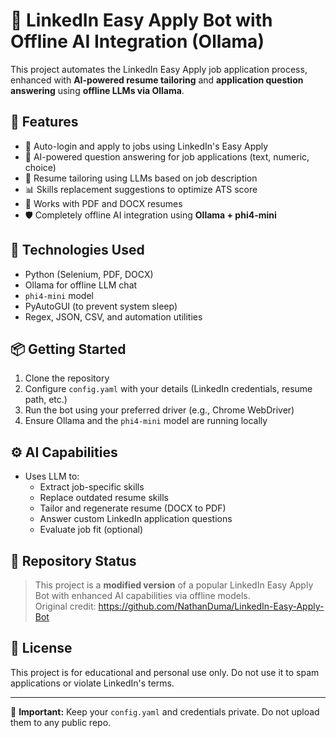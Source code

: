 # 🧠 LinkedIn Easy Apply Bot with Offline AI Integration (Ollama)

This project automates the LinkedIn Easy Apply job application process, enhanced with **AI-powered resume tailoring** and **application question answering** using **offline LLMs via Ollama**.

## 🚀 Features

- 🔁 Auto-login and apply to jobs using LinkedIn's Easy Apply
- 🧠 AI-powered question answering for job applications (text, numeric, choice)
- 📄 Resume tailoring using LLMs based on job description
- 📊 Skills replacement suggestions to optimize ATS score
- 🧾 Works with PDF and DOCX resumes
- 🛡️ Completely offline AI integration using **Ollama + phi4-mini**

## 🧩 Technologies Used

- Python (Selenium, PDF, DOCX)
- Ollama for offline LLM chat
- `phi4-mini` model
- PyAutoGUI (to prevent system sleep)
- Regex, JSON, CSV, and automation utilities

## 📦 Getting Started

1. Clone the repository
2. Configure `config.yaml` with your details (LinkedIn credentials, resume path, etc.)
3. Run the bot using your preferred driver (e.g., Chrome WebDriver)
4. Ensure Ollama and the `phi4-mini` model are running locally

## ⚙️ AI Capabilities

- Uses LLM to:
  - Extract job-specific skills
  - Replace outdated resume skills
  - Tailor and regenerate resume (DOCX to PDF)
  - Answer custom LinkedIn application questions
  - Evaluate job fit (optional)

## 📁 Repository Status

> This project is a **modified version** of a popular LinkedIn Easy Apply Bot with enhanced AI capabilities via offline models.  
Original credit: https://github.com/NathanDuma/LinkedIn-Easy-Apply-Bot

## 📜 License

This project is for educational and personal use only. Do not use it to spam applications or violate LinkedIn's terms.

---

🔐 **Important:** Keep your `config.yaml` and credentials private. Do not upload them to any public repo.

